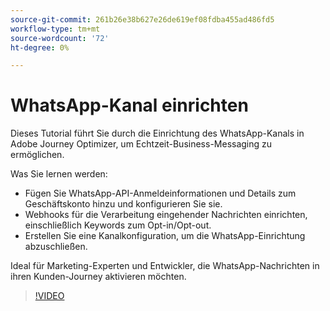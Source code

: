 ```yaml
---
source-git-commit: 261b26e38b627e26de619ef08fdba455ad486fd5
workflow-type: tm+mt
source-wordcount: '72'
ht-degree: 0%

---
```

# WhatsApp-Kanal einrichten

Dieses Tutorial führt Sie durch die Einrichtung des WhatsApp-Kanals in Adobe Journey Optimizer, um Echtzeit-Business-Messaging zu ermöglichen.

Was Sie lernen werden:

* Fügen Sie WhatsApp-API-Anmeldeinformationen und Details zum Geschäftskonto hinzu und konfigurieren Sie sie.
* Webhooks für die Verarbeitung eingehender Nachrichten einrichten, einschließlich Keywords zum Opt-in/Opt-out.
* Erstellen Sie eine Kanalkonfiguration, um die WhatsApp-Einrichtung abzuschließen.

Ideal für Marketing-Experten und Entwickler, die WhatsApp-Nachrichten in ihren Kunden-Journey aktivieren möchten.

>[!VIDEO](https://video.tv.adobe.com/v/3470268/?learn=on&enablevpops)
